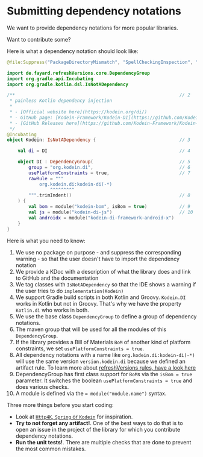 # Submitting dependency notations

We want to provide dependency notations for more popular libraries.

Want to contribute some?

Here is what a dependency notation should look like:

```kotlin
@file:Suppress("PackageDirectoryMismatch", "SpellCheckingInspection", "unused") // 1

import de.fayard.refreshVersions.core.DependencyGroup
import org.gradle.api.Incubating
import org.gradle.kotlin.dsl.IsNotADependency

/**                                                             // 2
 * painless Kotlin dependency injection
 *
 * - [Official website here](https://kodein.org/di/)
 * - GitHub page: [Kodein-Framework/Kodein-DI](https://github.com/Kodein-Framework/Kodein-DI)
 * - [GitHub Releases here](https://github.com/Kodein-Framework/Kodein-DI/releases)
 */
@Incubating
object Kodein: IsNotADependency {                               // 3

    val di = DI                                                 // 4

    object DI : DependencyGroup(                                // 5
        group = "org.kodein.di",                                // 6
        usePlatformConstraints = true,                          // 7
        rawRule = """
            org.kodein.di:kodein-di(-*)
                ^^^^^^^^^
        """.trimIndent()                                        // 8
    ) {
        val bom = module("kodein-bom", isBom = true)            // 9
        val js = module("kodein-di-js")                         // 10
        val androidx = module("kodein-di-framework-android-x")
    }
}
```

Here is what you need to know:

1. We use no package on purpose - and suppress the corresponding warning - so that the user doesn't have to import the dependency notation
2. We provide a KDoc with a description of what the library does and link to GitHub and the documentation
3. We tag classes with `IsNotADependency` so that the IDE shows a warning if the user tries to do `implementation(Kodein)`
4. We support Gradle build scripts in both Kotlin and Groovy. `Kodein.DI` works in Kotlin but not in Groovy. That's why we have the property `Kotlin.di` who works in both.
5. We use the base class `DependencyGroup` to define a group of dependency notations.
6. The maven group that will be used for all the modules of this `DependencyGroup`.
7. If the library provides a Bill of Materials `BoM` of another kind of platform constraints, we set `usePlatformConstraints = true`.
8. All dependency notations with a name like `org.kodein.di:kodein-di(-*)` will use the same version `version.kodein.di` because we defined an artifact rule. To learn more about [refreshVersions rules, have a look here](thttps://github.com/jmfayard/refreshVersions)
9. DependencyGroup has first class support for `BoM`s via the `isBom = true` parameter. It switches the boolean `usePlatformConstraints = true` and does various checks.
10. A module is defined via the `= module("module.name")` syntax.

Three more things before you  start coding:

- Look at [`Http4K`, `Spring` or `Kodein`](https://github.com/jmfayard/refreshVersions/tree/main/plugins/dependencies/src/main/kotlin/dependencies) for inspiration.
- **Try to not forget any artifact!**. One of the best ways to do that is to open an issue in the project of the library for which you contribute dependency notations.
- **Run the unit tests!**. There are multiple checks that are done to prevent the most common mistakes.
